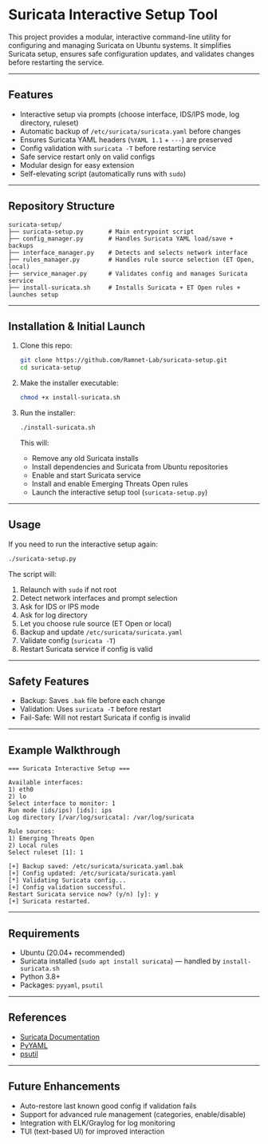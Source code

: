 # Suricata Interactive Setup Tool

This project provides a modular, interactive command-line utility for configuring and managing Suricata on Ubuntu systems. It simplifies Suricata setup, ensures safe configuration updates, and validates changes before restarting the service.

---

## Features

* Interactive setup via prompts (choose interface, IDS/IPS mode, log directory, ruleset)
* Automatic backup of `/etc/suricata/suricata.yaml` before changes
* Ensures Suricata YAML headers (`%YAML 1.1` + `---`) are preserved
* Config validation with `suricata -T` before restarting service
* Safe service restart only on valid configs
* Modular design for easy extension
* Self-elevating script (automatically runs with `sudo`)

---

## Repository Structure

```
suricata-setup/
├── suricata-setup.py       # Main entrypoint script
├── config_manager.py       # Handles Suricata YAML load/save + backups
├── interface_manager.py    # Detects and selects network interface
├── rules_manager.py        # Handles rule source selection (ET Open, local)
├── service_manager.py      # Validates config and manages Suricata service
├── install-suricata.sh     # Installs Suricata + ET Open rules + launches setup
```

---

## Installation & Initial Launch

1. Clone this repo:

   ```bash
   git clone https://github.com/Ramnet-Lab/suricata-setup.git
   cd suricata-setup
   ```

2. Make the installer executable:

   ```bash
   chmod +x install-suricata.sh
   ```

3. Run the installer:

   ```bash
   ./install-suricata.sh
   ```

   This will:

   * Remove any old Suricata installs
   * Install dependencies and Suricata from Ubuntu repositories
   * Enable and start Suricata service
   * Install and enable Emerging Threats Open rules
   * Launch the interactive setup tool (`suricata-setup.py`)

---

## Usage

If you need to run the interactive setup again:

```bash
./suricata-setup.py
```

The script will:

1. Relaunch with `sudo` if not root
2. Detect network interfaces and prompt selection
3. Ask for IDS or IPS mode
4. Ask for log directory
5. Let you choose rule source (ET Open or local)
6. Backup and update `/etc/suricata/suricata.yaml`
7. Validate config (`suricata -T`)
8. Restart Suricata service if config is valid

---

## Safety Features

* Backup: Saves `.bak` file before each change
* Validation: Uses `suricata -T` before restart
* Fail-Safe: Will not restart Suricata if config is invalid

---

## Example Walkthrough

```
=== Suricata Interactive Setup ===

Available interfaces:
1) eth0
2) lo
Select interface to monitor: 1
Run mode (ids/ips) [ids]: ips
Log directory [/var/log/suricata]: /var/log/suricata

Rule sources:
1) Emerging Threats Open
2) Local rules
Select ruleset [1]: 1

[+] Backup saved: /etc/suricata/suricata.yaml.bak
[+] Config updated: /etc/suricata/suricata.yaml
[*] Validating Suricata config...
[+] Config validation successful.
Restart Suricata service now? (y/n) [y]: y
[+] Suricata restarted.
```

---

## Requirements

* Ubuntu (20.04+ recommended)
* Suricata installed (`sudo apt install suricata`) — handled by `install-suricata.sh`
* Python 3.8+
* Packages: `pyyaml`, `psutil`

---

## References

* [Suricata Documentation](https://suricata.io/documentation/)
* [PyYAML](https://pyyaml.org/)
* [psutil](https://github.com/giampaolo/psutil)

---

## Future Enhancements

* Auto-restore last known good config if validation fails
* Support for advanced rule management (categories, enable/disable)
* Integration with ELK/Graylog for log monitoring
* TUI (text-based UI) for improved interaction
